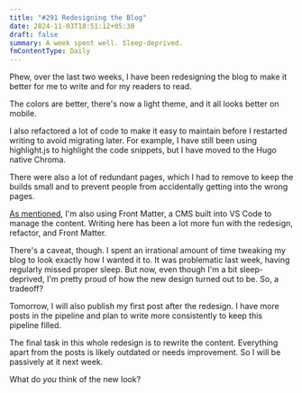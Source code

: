 ```yaml
---
title: "#291 Redesigning the Blog"
date: 2024-11-03T18:51:12+05:30
draft: false
summary: A week spent well. Sleep-deprived.
fmContentType: Daily
---
```


Phew, over the last two weeks, I have been redesigning the blog to make it better for me to write and for my readers to read.

The colors are better, there's now a light theme, and it all looks better on mobile.

I also refactored a lot of code to make it easy to maintain before I restarted writing to avoid migrating later. For example, I have still been using highlight.js to highlight the code snippets, but I have moved to the Hugo native Chroma.

There were also a lot of redundant pages, which I had to remove to keep the builds small and to prevent people from accidentally getting into the wrong pages.

[As mentioned](/dailies/23-10-24-a-worthy-cms/), I'm also using Front Matter, a CMS built into VS Code to manage the content. Writing here has been a lot more fun with the redesign, refactor, and Front Matter.

There's a caveat, though. I spent an irrational amount of time tweaking my blog to look exactly how I wanted it to. It was problematic last week, having regularly missed proper sleep. But now, even though I'm a bit sleep-deprived, I'm pretty proud of how the new design turned out to be. So, a tradeoff?

Tomorrow, I will also publish my first post after the redesign. I have more posts in the pipeline and plan to write more consistently to keep this pipeline filled.

The final task in this whole redesign is to rewrite the content. Everything apart from the posts is likely outdated or needs improvement. So I will be passively at it next week.

What do _you_ think of the new look?
